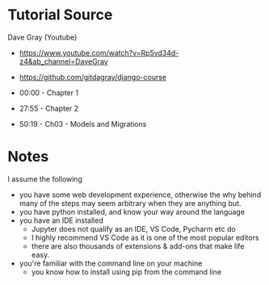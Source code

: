 # Tutorial Source

Dave Gray (Youtube)

- https://www.youtube.com/watch?v=Rp5vd34d-z4&ab_channel=DaveGray
- https://github.com/gitdagray/django-course

- 00:00 - Chapter 1
- 27:55 - Chapter 2
- 50:19 - Ch03 - Models and Migrations

# Notes

I assume the following

- you have some web development experience, otherwise the why behind many of the steps may seem arbitrary when they are anything but.
- you have python installed, and know your way around the language
- you have an IDE installed
  - Jupyter does not qualify as an IDE, VS Code, Pycharm etc do
  - I highly recommend VS Code as it is one of the most popular editors
  - there are also thousands of extensions & add-ons that make life easy.
- you're familiar with the command line on your machine
  - you know how to install using pip from the command line
